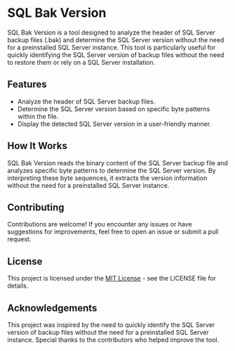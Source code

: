 # SQL Bak Version

SQL Bak Version is a tool designed to analyze the header of SQL Server backup files (.bak) and determine the SQL Server version without the need for a preinstalled SQL Server instance. This tool is particularly useful for quickly identifying the SQL Server version of backup files without the need to restore them or rely on a SQL Server installation.

## Features
- Analyze the header of SQL Server backup files.
- Determine the SQL Server version based on specific byte patterns within the file.
- Display the detected SQL Server version in a user-friendly manner.


## How It Works
SQL Bak Version reads the binary content of the SQL Server backup file and analyzes specific byte patterns to determine the SQL Server version. By interpreting these byte sequences, it extracts the version information without the need for a preinstalled SQL Server instance.


## Contributing
Contributions are welcome! If you encounter any issues or have suggestions for improvements, feel free to open an issue or submit a pull request.

## License
This project is licensed under the [MIT License](https://choosealicense.com/licenses/mit/) - see the LICENSE file for details.

## Acknowledgements
This project was inspired by the need to quickly identify the SQL Server version of backup files without the need for a preinstalled SQL Server instance. Special thanks to the contributors who helped improve the tool.